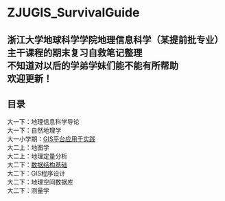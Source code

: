 # ZJUGIS_SurvivalGuide
浙江大学地球科学学院地理信息科学（某提前批专业）主干课程的期末复习自救笔记整理  
不知道对以后的学弟学妹们能不能有所帮助  
**欢迎更新！**  
---
## 目录
大一下：地理信息科学导论  
大一下：自然地理学  
大一小学期：[GIS平台应用于实践](https://github.com/yorktownting/ZJUGIS_SurvivalGuide/tree/master/GIS%E5%B9%B3%E5%8F%B0%E5%BA%94%E7%94%A8%E4%B8%8E%E5%AE%9E%E8%B7%B5)  
大二上：地图学  
大二上：地理定量分析  
大二下：[数据结构基础](https://github.com/yorktownting/ZJUGIS_SurvivalGuide/tree/master/%E6%95%B0%E6%8D%AE%E7%BB%93%E6%9E%84%E5%9F%BA%E7%A1%80)  
大二下：GIS程序设计  
大二下：地理空间数据库  
大二下：测量学  
